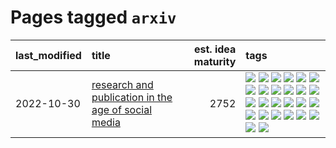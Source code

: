# Pages tagged `arxiv`

|last_modified|title|est. idea maturity|tags
|:---|:---|---:|:---|
|2022-10-30|[research and publication in the age of social media](../research-and-social.md)|2752|[![](https://img.shields.io/badge/tag-arxiv-ea1833)](../tags/arxiv.md) [![](https://img.shields.io/badge/tag-citation-f14da)](../tags/citation.md) [![](https://img.shields.io/badge/tag-corrections-1043a5)](../tags/corrections.md) [![](https://img.shields.io/badge/tag-credit-35b163)](../tags/credit.md) [![](https://img.shields.io/badge/tag-curation-c4fb38)](../tags/curation.md) [![](https://img.shields.io/badge/tag-discoverability-1eefac)](../tags/discoverability.md) [![](https://img.shields.io/badge/tag-discussion-3f9741)](../tags/discussion.md) [![](https://img.shields.io/badge/tag-feed-c6963e)](../tags/feed.md) [![](https://img.shields.io/badge/tag-git-6013c8)](../tags/git.md) [![](https://img.shields.io/badge/tag-github-e3be61)](../tags/github.md) [![](https://img.shields.io/badge/tag-historyofscience-e9b626)](../tags/historyofscience.md) [![](https://img.shields.io/badge/tag-mastodon-1614f8)](../tags/mastodon.md) [![](https://img.shields.io/badge/tag-openreview-82d6e)](../tags/openreview.md) [![](https://img.shields.io/badge/tag-paperswithcode-752fd7)](../tags/paperswithcode.md) [![](https://img.shields.io/badge/tag-platform-9c3a4a)](../tags/platform.md) [![](https://img.shields.io/badge/tag-publication-4d35f9)](../tags/publication.md) [![](https://img.shields.io/badge/tag-reproducibility-dad82b)](../tags/reproducibility.md) [![](https://img.shields.io/badge/tag-research-35d420)](../tags/research.md) [![](https://img.shields.io/badge/tag-retractions-32d44f)](../tags/retractions.md) [![](https://img.shields.io/badge/tag-search-fe4dc)](../tags/search.md) [![](https://img.shields.io/badge/tag-socialmedia-d5ffe)](../tags/socialmedia.md) [![](https://img.shields.io/badge/tag-stackoverflow-a68128)](../tags/stackoverflow.md) [![](https://img.shields.io/badge/tag-subscription-b4243e)](../tags/subscription.md) [![](https://img.shields.io/badge/tag-transparency-997e5)](../tags/transparency.md) [![](https://img.shields.io/badge/tag-twitter-b7fb0)](../tags/twitter.md) [![](https://img.shields.io/badge/tag-validation-b25b5)](../tags/validation.md)|